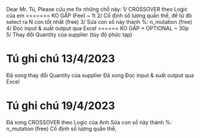 Dear Mr. Tú,
Please cứu me fix những chỗ này:
1/ CROSSOVER theo Logic của em ======= KO GẤP (Fee) ~ 1t
2/ Cố định số lượng quần thể, để từ đó select ra N con tốt nhất (free)
3/ Sửa con số này thành %: n_mutation (free)
4/ Đọc input & xuất output qua Excel ====== KO GẤP + OPTIONAL ~ 30p
5/ Thay đổi Quantity của supplier (tùy độ phức tạp)

# Tú ghi chú 13/4/2023
Đã xong thay đổi Quantity của supplier
Đã xong Đọc input & xuất output qua Excel
# Tú ghi chú 19/4/2023
Đã xong CROSSOVER theo Logic của Anh
Sửa con số này thành %: n_mutation (free)
Cố định số lượng quần thể, 